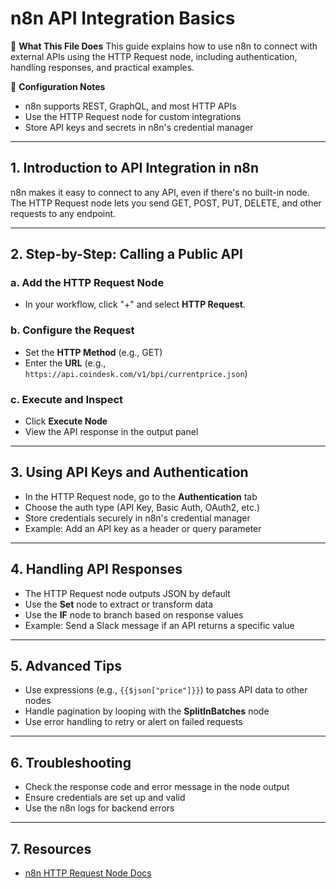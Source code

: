 # n8n API Integration Basics

📖 **What This File Does**
This guide explains how to use n8n to connect with external APIs using the HTTP Request node, including authentication, handling responses, and practical examples.

🔧 **Configuration Notes**
- n8n supports REST, GraphQL, and most HTTP APIs
- Use the HTTP Request node for custom integrations
- Store API keys and secrets in n8n's credential manager

---

## 1. Introduction to API Integration in n8n

n8n makes it easy to connect to any API, even if there's no built-in node. The HTTP Request node lets you send GET, POST, PUT, DELETE, and other requests to any endpoint.

---

## 2. Step-by-Step: Calling a Public API

### a. Add the HTTP Request Node
- In your workflow, click "+" and select **HTTP Request**.

### b. Configure the Request
- Set the **HTTP Method** (e.g., GET)
- Enter the **URL** (e.g., `https://api.coindesk.com/v1/bpi/currentprice.json`)

### c. Execute and Inspect
- Click **Execute Node**
- View the API response in the output panel

---

## 3. Using API Keys and Authentication

- In the HTTP Request node, go to the **Authentication** tab
- Choose the auth type (API Key, Basic Auth, OAuth2, etc.)
- Store credentials securely in n8n's credential manager
- Example: Add an API key as a header or query parameter

---

## 4. Handling API Responses

- The HTTP Request node outputs JSON by default
- Use the **Set** node to extract or transform data
- Use the **IF** node to branch based on response values
- Example: Send a Slack message if an API returns a specific value

---

## 5. Advanced Tips

- Use expressions (e.g., `{{$json["price"]}}`) to pass API data to other nodes
- Handle pagination by looping with the **SplitInBatches** node
- Use error handling to retry or alert on failed requests

---

## 6. Troubleshooting

- Check the response code and error message in the node output
- Ensure credentials are set up and valid
- Use the n8n logs for backend errors

---

## 7. Resources
- [n8n HTTP Request Node Docs](https://docs.n8n.io/nodes/n8n-nodes-base.httpRequest/) 
